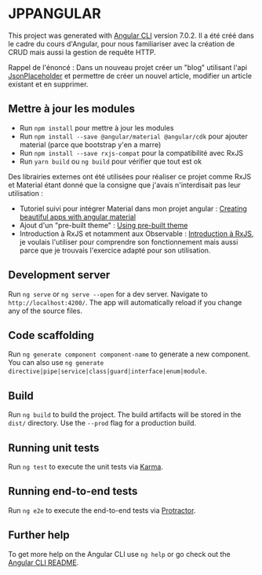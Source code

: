 # JPPANGULAR

This project was generated with [Angular CLI](https://github.com/angular/angular-cli) version 7.0.2.
Il a été créé dans le cadre du cours d'Angular, pour nous familiariser avec la création de CRUD mais aussi la gestion de requête HTTP.

Rappel de l'énoncé : 
Dans un nouveau projet créer un "blog" utilisant l'api [JsonPlaceholder](https://jsonplaceholder.typicode.com/) et permettre de créer un nouvel article, modifier un article existant et en supprimer.

## Mettre à jour les modules 
 - Run `npm install` pour mettre à jour les modules
 - Run `npm install --save @angular/material @angular/cdk` pour ajouter material (parce que bootstrap y'en a marre)
 - Run `npm install --save rxjs-compat` pour la compatibilité avec RxJS
 - Run `yarn build` ou `ng build` pour vérifier que tout est ok
 
 Des librairies externes ont été utilisées pour réaliser ce projet comme RxJS et Material étant donné que la consigne que j'avais n'interdisait pas leur utilisation :
 - Tutoriel suivi pour intégrer Material dans mon projet angular : [Creating beautiful apps with angular material](https://auth0.com/blog/creating-beautiful-apps-with-angular-material/)
 - Ajout d'un "pre-built theme" : [Using pre-built theme](https://blog.thoughtram.io/angular/2017/05/23/custom-themes-with-angular-material.html#using-pre-built-themes)
 - Introduction à RxJS et notamment aux Observable : [Introduction à RxJS](https://www.julienpradet.fr/tutoriels/introduction-a-rxjs/), je voulais l'utiliser pour comprendre son fonctionnement mais aussi parce que je trouvais l'exercice adapté pour son utilisation.

## Development server

Run `ng serve` or `ng serve --open` for a dev server. Navigate to `http://localhost:4200/`. The app will automatically reload if you change any of the source files.

## Code scaffolding

Run `ng generate component component-name` to generate a new component. You can also use `ng generate directive|pipe|service|class|guard|interface|enum|module`.

## Build

Run `ng build` to build the project. The build artifacts will be stored in the `dist/` directory. Use the `--prod` flag for a production build.

## Running unit tests

Run `ng test` to execute the unit tests via [Karma](https://karma-runner.github.io).

## Running end-to-end tests

Run `ng e2e` to execute the end-to-end tests via [Protractor](http://www.protractortest.org/).

## Further help

To get more help on the Angular CLI use `ng help` or go check out the [Angular CLI README](https://github.com/angular/angular-cli/blob/master/README.md).
